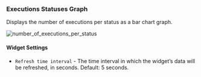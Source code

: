 ### Executions Statuses Graph
Displays the number of executions per status as a bar chart graph.

![number_of_executions_per_status](https://docs.cloudify.co/dev/staging/images/ui/widgets/executions-status-graph.png)

#### Widget Settings
* `Refresh time interval` - The time interval in which the widget’s data will be refreshed, in seconds. Default: 5 seconds.
